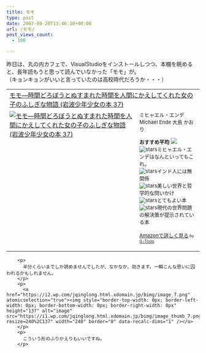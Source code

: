```yaml
---
title: モモ
type: post
date: 2007-08-20T13:46:30+00:00
url: /モモ/
post_views_count:
  - 100

---
```

昨日は、丸の内カフェで、VisualStudioをインストールしつつ、本棚を眺めると、長年読もうと思って読んでいなかった「モモ」が。  
（キョンキョンがいいと言っていたのは高校時代だろうか・・・）

<table cellpadding="5" border="0">
  <tr>
    <td colspan="2">
      <a href="http://www.amazon.co.jp/exec/obidos/ASIN/4001106876/konnokiyotaka-22/ref=nosim/" target="_blank">モモ―時間どろぼうとぬすまれた時間を人間にかえしてくれた女の子のふしぎな物語 (岩波少年少女の本 37)</a>
    </td>
  </tr>
  
  <tr>
    <td valign="top">
      <a href="http://www.amazon.co.jp/exec/obidos/ASIN/4001106876/konnokiyotaka-22/ref=nosim/" target="_blank"><img alt="モモ―時間どろぼうとぬすまれた時間を人間にかえしてくれた女の子のふしぎな物語 (岩波少年少女の本 37)" src="https://i0.wp.com/ec1.images-amazon.com/images/I/21NNWEFAK7L.jpg" border="0" data-recalc-dims="1" /></a>
    </td>
    <td valign="top">
      <font size="-1">ミヒャエル・エンデ Michael Ende 大島 かおり </p>
      <p>
        <strong>おすすめ平均</strong> <img src="https://i1.wp.com/g-images.amazon.com/images/G/01/detail/stars-5-0.gif" data-recalc-dims="1" /><br /><img alt="stars" src="https://i1.wp.com/g-images.amazon.com/images/G/01/detail/stars-5-0.gif" data-recalc-dims="1" />ミヒャエル・エンデはなんといってもこれ。<br /><img alt="stars" src="https://i1.wp.com/g-images.amazon.com/images/G/01/detail/stars-5-0.gif" data-recalc-dims="1" />インド人には無関係<br /><img alt="stars" src="https://i1.wp.com/g-images.amazon.com/images/G/01/detail/stars-5-0.gif" data-recalc-dims="1" />美しい世界と哲学的な問いかけ<br /><img alt="stars" src="https://i1.wp.com/g-images.amazon.com/images/G/01/detail/stars-5-0.gif" data-recalc-dims="1" />とてもよい本<br /><img alt="stars" src="https://i1.wp.com/g-images.amazon.com/images/G/01/detail/stars-5-0.gif" data-recalc-dims="1" />現代の世界問題の解決策が提示されている本
      </p>
      <p>
        <a href="http://www.amazon.co.jp/exec/obidos/ASIN/4001106876/konnokiyotaka-22/ref=nosim/" target="_blank">Amazonで詳しく見る</a></font><font size="-2"> by <a href="http://www.goodpic.com/mt/aws/index.html">G-Tools</a></font></td> </tr> </tbody> </table> 
        
        <p>
          半分くらいまでしか読めませんでしたが、なかなか、効きます。一瞬こんな思いに囚われるかもしれません。
        </p>
        <p>
          <a href="https://i2.wp.com/jqinglong.html.xdomain.jp/bimg/image_7.png" atomicselection="true"><img style="border-top-width: 0px; border-left-width: 0px; border-bottom-width: 0px; border-right-width: 0px" height="137" alt="image" src="https://i1.wp.com/jqinglong.html.xdomain.jp/bimg/image_thumb_7.png?resize=240%2C137" width="240" border="0" data-recalc-dims="1" /></a>
        </p>
        <p>
          こういう形のふりかえりもいいですね。
        </p>